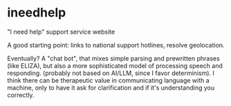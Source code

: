 # ineedhelp
"I need help" support service website

A good starting point: links to national support hotlines, resolve geolocation.

Eventually? A "chat bot", that mixes simple parsing and prewritten phrases (like ELIZA), but also a more sophisticated model of processing speech and responding. (probably not based on AI/LLM, since I favor determinism). I think there can be therapeutic value in communicating language with a machine, only to have it ask for clarification and if it's understanding you correctly.
